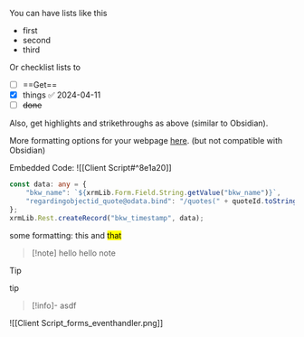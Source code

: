 You can have lists like this

- first
- second
- third

Or checklist lists to

- [ ] ==Get==
- [x] things ✅ 2024-04-11
- [ ] ~~done~~

Also, get highlights and strikethroughs as above (similar to Obsidian).


More formatting options for your webpage [here](https://squidfunk.github.io/mkdocs-material/reference/formatting/#highlighting-changes). (but not compatible with Obsidian)

Embedded Code:
![[Client Script#^8e1a20]]


```ts
const data: any = {  
    "bkw_name": `${xrmLib.Form.Field.String.getValue("bkw_name")}`,  
    "regardingobjectid_quote@odata.bind": "/quotes(" + quoteId.toString() + ")",  
};
xrmLib.Rest.createRecord("bkw_timestamp", data);  
```

some formatting: <font class="file">this</font> and <mark class="hltr-red">that</mark>

> [!note] hello
> hello note

> [!tip] 
> tip

> [!info]-
> asdf


![[Client Script_forms_eventhandler.png]] 

